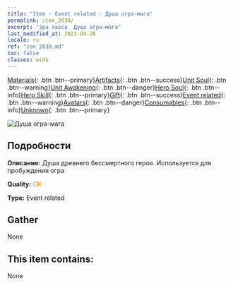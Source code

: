 ```yaml
---
title: "Item - Event related - Душа огра-мага"
permalink: /con_2038/
excerpt: "Эра хаоса  Душа огра-мага"
last_modified_at: 2021-04-26
locale: ru
ref: "con_2038.md"
toc: false
classes: wide
---
```

 [Materials](/ItemsRU/){: .btn .btn--primary}[Artifacts](/ItemsRU/Artifacts/){: .btn .btn--success}[Unit Soul](/ItemsRU/UnitSoul/){: .btn .btn--warning}[Unit Awakening](/ItemsRU/UnitAwakening/){: .btn .btn--danger}[Hero Soul](/ItemsRU/HeroSoul/){: .btn .btn--info}[Hero Skill](/ItemsRU/HeroSkill/){: .btn .btn--primary}[Gift](/ItemsRU/Gift/){: .btn .btn--success}[Event related](/ItemsRU/Events/){: .btn .btn--warning}[Avatars](/ItemsRU/Avatars/){: .btn .btn--danger}[Consumables](/ItemsRU/Consumables/){: .btn .btn--info}[Unknown](/ItemsRU/Unknown/){: .btn .btn--primary}

 ![Душа огра-мага](/images/t/juexing_404.png)

## Подробности
 **Описание:** Душа древнего бессмертного героя. Используется для пробуждения огра

 **Quality:** <span style="color: #FF8C00">OK</span>

 **Type:** Event related

## Gather

  None

## This item contains:

  None


